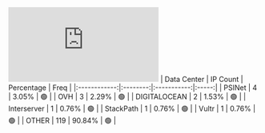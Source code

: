 ![Diagramm](https://github.com/obajay/StateSync-snapshots/blob/main/Projects/Quicksilver/1/README.md)
| Data Center | IP Count | Percentage | Freq |
|:------------:|:--------:|:-----------:|:-----:|
| PSINet | 4 | 3.05% | 🟢 |
| OVH | 3 | 2.29% | 🟢 |
| DIGITALOCEAN | 2 | 1.53% | 🟢 |
| Interserver | 1 | 0.76% | 🟢 |
| StackPath | 1 | 0.76% | 🟢 |
| Vultr | 1 | 0.76% | 🟢 |
| OTHER | 119 | 90.84% | 🟢 |